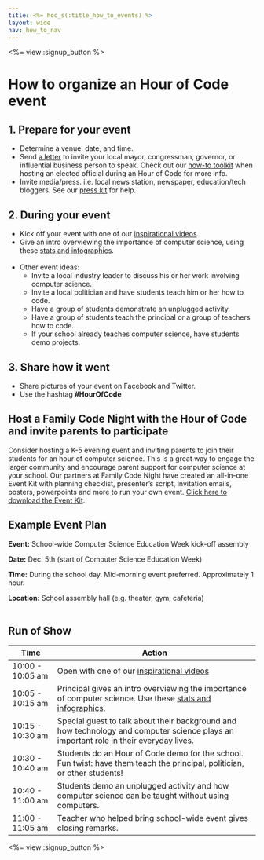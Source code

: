 ```yaml
---
title: <%= hoc_s(:title_how_to_events) %>
layout: wide
nav: how_to_nav
---
```


<%= view :signup_button %>

# How to organize an Hour of Code event


## 1. Prepare for your event
- Determine a venue, date, and time.
- Send [a letter](https://docs.google.com/a/code.org/document/d/1eP41sKW7y0qq_JvkRIgZK8dWYICaGRZ4CCDETXa78wY/edit) to invite your local mayor, congressman, governor, or influential business person to speak. Check out our [how-to toolkit](<%=localized_file('/files/elected-official.pdf')%>) when hosting an elected official during an Hour of Code for more info.
- Invite media/press. i.e. local news station, newspaper, education/tech bloggers. See our [press kit](<%= resolve_url('/promote/press-kit') %>) for help.

## 2. During your event

- Kick off your event with one of our [inspirational videos](<%= resolve_url('/promote/resources#videos') %>).
- Give an intro overviewing the importance of computer science, using these [stats and infographics](<%= resolve_url('/promote/stats') %>). 
	<br/>
	<br/>
- Other event ideas:
	- Invite a local industry leader to discuss his or her work involving computer science.
	- Invite a local politician and have students teach him or her how to code.
	- Have a group of students demonstrate an unplugged activity.
	- Have a group of students teach the principal or a group of teachers how to code.
	- If your school already teaches computer science, have students demo projects.

## 3. Share how it went
- Share pictures of your event on Facebook and Twitter. 
- Use the hashtag **#HourOfCode**

## Host a Family Code Night with the Hour of Code and invite parents to participate

Consider hosting a K-5 evening event and inviting parents to join their students for an hour of computer science. This is a great way to engage the larger community and encourage parent support for computer science at your school. Our partners at Family Code Night have created an all-in-one Event Kit with planning checklist, presenter’s script, invitation emails, posters, powerpoints and more to run your own event. [Click here to download the Event Kit](http://www.familycodenight.org/DownloadCodeDotOrg.html).

## Example Event Plan 
**Event:** School-wide Computer Science Education Week kick-off assembly

**Date:** Dec. 5th (start of Computer Science Education Week)

**Time:** During the school day. Mid-morning event preferred. Approximately 1 hour.

**Location:** School assembly hall (e.g. theater, gym, cafeteria)
<br/>
<br/>

## Run of Show

|Time | Action                                                                                                                                            |
|------------ | --------------------------------------------------------------------------------------------------------------------------------------------------| 
|10:00 - 10:05 am | Open with one of our [inspirational videos](<%= resolve_url('/promote/resources#videos') %>)                                                      | 
|10:05 - 10:15 am | Principal gives an intro overviewing the importance of computer science. Use these [stats and infographics](<%= resolve_url('/promote/stats') %>).| 
|10:15 - 10:30 am | Special guest to talk about their background and how technology and computer science plays an important role in their everyday lives.             | 
|10:30 - 10:40 am | Students do an Hour of Code demo for the school. Fun twist: have them teach the principal, politician, or other students!                         | 
|10:40 - 11:00 am | Students demo an unplugged activity and how computer science can be taught without using computers.                                               | 
|11:00 - 11:05 am | Teacher who helped bring school-wide event gives closing remarks.                                                                                 | 

<%= view :signup_button %>
